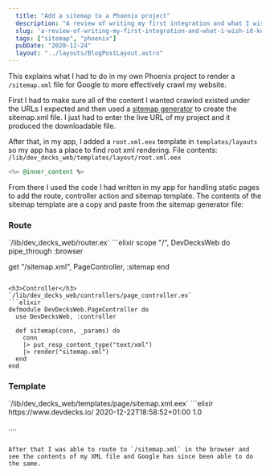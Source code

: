 ```yaml
---
  title: "Add a sitemap to a Phoenix project"
  description: "A review of writing my first integration and what I wish I'd known"
  slug: 'a-review-of-writing-my-first-integration-and-what-i-wish-id-known'
  tags: ["sitemap", "phoenix"]
  pubDate: "2020-12-24"
  layout: "../layouts/BlogPostLayout.astro"
---
```


This explains what I had to do in my own Phoenix project to render a `/sitemap.xml` file for Google to more effectively crawl my website.

First I had to make sure all of the content I wanted crawled existed under the URLs I expected and then used a [sitemap generator](https://www.mysitemapgenerator.com/) to create the sitemap.xml file. I just had to enter the live URL of my project and it produced the downloadable file.

After that, in my app, I added a `root.xml.eex` template in `templates/layouts` so my app has a place to find root xml rendering. File contents:
`/lib/dev_decks_web/templates/layout/root.xml.eex`
```elixir
<%= @inner_content %>
```

From there I used the code I had written in my app for handling static pages to add the route, controller action and sitemap template. The contents of the sitemap template are a copy and paste from the sitemap generator file:

<h3>Route</h3>
`/lib/dev_decks_web/router.ex`
```elixir
scope "/", DevDecksWeb do
  pipe_through :browser

  get "/sitemap.xml", PageController, :sitemap
end
```

<h3>Controller</h3>
`/lib/dev_decks_web/controllers/page_controller.ex`
```elixir
defmodule DevDecksWeb.PageController do
  use DevDecksWeb, :controller

  def sitemap(conn, _params) do
    conn
    |> put_resp_content_type("text/xml")
    |> render("sitemap.xml")
  end
end
```

<h3>Template</h3>
`/lib/dev_decks_web/templates/page/sitemap.xml.eex`
```elixir
<?xml version="1.0" encoding="UTF-8"?>
		<urlset xmlns="http://www.sitemaps.org/schemas/sitemap/0.9">
<url>
	<loc>https://www.devdecks.io/</loc>
	<lastmod>2020-12-22T18:58:52+01:00</lastmod>
	<priority>1.0</priority>
</url>

....
```

After that I was able to route to `/sitemap.xml` in the browser and see the contents of my XML file and Google has since been able to do the same.
